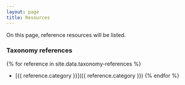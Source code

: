 ```yaml
---
layout: page
title: Resources
---
```


On this page, reference resources will be listed.

### Taxonomy references 
 
{% for reference in site.data.taxonomy-references %}
- [{{ reference.category }}]({{ reference.category }})
{% endfor %}